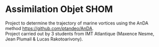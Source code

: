 # Assimilation Objet SHOM

Project to determine the trajectory of marine vortices using the AnDA method https://github.com/ptandeo/AnDA.  
Project carried out by 3 students from IMT Atlantique (Maxence Nesme, Jean Plumail & Lucas Rakotoarivony).
